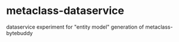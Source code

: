 # metaclass-dataservice
dataservice experiment for  "entity model" generation of metaclass-bytebuddy

